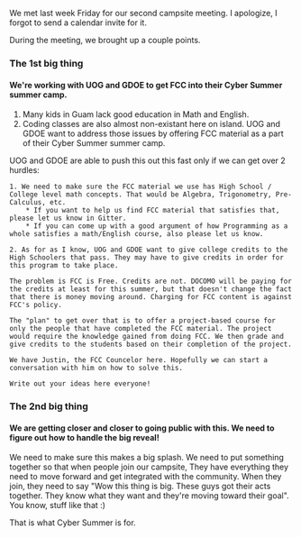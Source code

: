 We met last week Friday for our second campsite meeting. I apologize, I forgot to send a calendar invite for it.

During the meeting, we brought up a couple points.

### The 1st big thing
#### We're working with UOG and GDOE to get FCC into their Cyber Summer summer camp.

1. Many kids in Guam lack good education in Math and English.
2. Coding classes are also almost non-existant here on island.
UOG and GDOE want to address those issues by offering FCC material as a part of their Cyber Summer summer camp.

UOG and GDOE are able to push this out this fast only if we can get over 2 hurdles:

    1. We need to make sure the FCC material we use has High School / College level math concepts. That would be Algebra, Trigonometry, Pre-Calculus, etc.
    	* If you want to help us find FCC material that satisfies that, please let us know in Gitter.
        * If you can come up with a good argument of how Programming as a whole satisfies a math/English course, also please let us know.

    2. As for as I know, UOG and GDOE want to give college credits to the High Schoolers that pass. They may have to give credits in order for this program to take place.

    The problem is FCC is Free. Credits are not. DOCOMO will be paying for the credits at least for this summer, but that doesn't change the fact that there is money moving around. Charging for FCC content is against FCC's policy.

    The "plan" to get over that is to offer a project-based course for only the people that have completed the FCC material. The project would require the knowledge gained from doing FCC. We then grade and give credits to the students based on their completion of the project. 

    We have Justin, the FCC Councelor here. Hopefully we can start a conversation with him on how to solve this. 

    Write out your ideas here everyone!

### The 2nd big thing
#### We are getting closer and closer to going public with this. We need to figure out how to handle the big reveal!

We need to make sure this makes a big splash.
We need to put something together so that when people join our campsite, They have everything they need to move forward and get integrated with the community.
When they join, they need to say "Wow this thing is big. These guys got their acts together. They know what they want and they're moving toward their goal". You know, stuff like that :)



That is what Cyber Summer is for.

